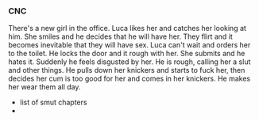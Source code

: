 ### CNC

There's a new girl in the office. Luca likes her and catches her looking at him. She smiles and he decides that he will have her. They flirt and it becomes inevitable that they will have sex. Luca can't wait and orders her to the toilet. He locks the door and it rough with her. She submits and he hates it. Suddenly he feels disgusted by her. He is rough, calling her a slut and other things. He pulls down her knickers and starts to fuck her, then decides her cum is too good for her and comes in her knickers. He makes her wear them all day. 



- list of smut chapters
- 